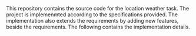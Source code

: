 This repository contains the source code for the location weather task. The project is implemenmted according to the specifications provided. The implementation also extends the requirements by adding new features, beside the requirements. The following contains the implementation details.


